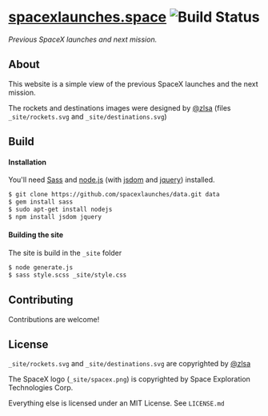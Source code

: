 # [spacexlaunches.space](https://spacexlaunches.space) ![Build Status](https://app.wercker.com/status/e366cbd8bb135fc76e3be74ddc7fd974/s/master)
*Previous SpaceX launches and  next mission.*

## About
This website is a simple view of the previous SpaceX launches and the next mission.

The rockets and destinations images were designed by [@zlsa](https://github.com/zlsa/) (files ```_site/rockets.svg``` and ```_site/destinations.svg```)

## Build
#### Installation
You'll need [Sass](http://sass-lang.com/) and [node.js](https://nodejs.org/) (with [jsdom](https://github.com/tmpvar/jsdom) and [jquery](https://jquery.com/)) installed.

```bash
$ git clone https://github.com/spacexlaunches/data.git data
$ gem install sass
$ sudo apt-get install nodejs
$ npm install jsdom jquery
```

#### Building the site
The site is build in the ```_site``` folder
```bash
$ node generate.js
$ sass style.scss _site/style.css
```

## Contributing
Contributions are welcome!

## License
```_site/rockets.svg``` and ```_site/destinations.svg``` are copyrighted by [@zlsa](https://github.com/zlsa/)

The SpaceX logo (```_site/spacex.png```) is copyrighted by Space Exploration Technologies Corp.

Everything else is licensed under an MIT License. See ```LICENSE.md```
